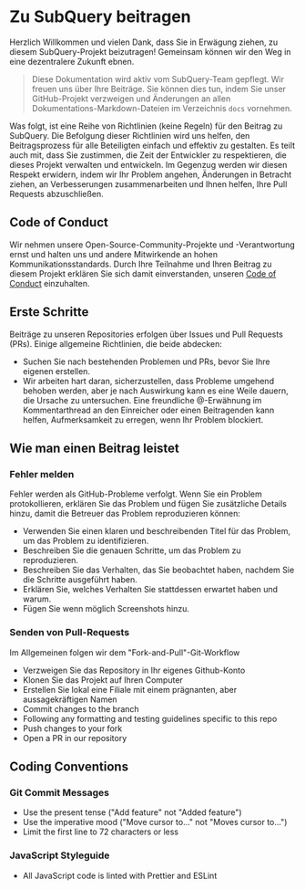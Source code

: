 # Zu SubQuery beitragen

Herzlich Willkommen und vielen Dank, dass Sie in Erwägung ziehen, zu diesem SubQuery-Projekt beizutragen! Gemeinsam können wir den Weg in eine dezentralere Zukunft ebnen.

> Diese Dokumentation wird aktiv vom SubQuery-Team gepflegt. Wir freuen uns über Ihre Beiträge. Sie können dies tun, indem Sie unser GitHub-Projekt verzweigen und Änderungen an allen Dokumentations-Markdown-Dateien im Verzeichnis `docs` vornehmen.

Was folgt, ist eine Reihe von Richtlinien (keine Regeln) für den Beitrag zu SubQuery. Die Befolgung dieser Richtlinien wird uns helfen, den Beitragsprozess für alle Beteiligten einfach und effektiv zu gestalten. Es teilt auch mit, dass Sie zustimmen, die Zeit der Entwickler zu respektieren, die dieses Projekt verwalten und entwickeln. Im Gegenzug werden wir diesen Respekt erwidern, indem wir Ihr Problem angehen, Änderungen in Betracht ziehen, an Verbesserungen zusammenarbeiten und Ihnen helfen, Ihre Pull Requests abzuschließen.

## Code of Conduct

Wir nehmen unsere Open-Source-Community-Projekte und -Verantwortung ernst und halten uns und andere Mitwirkende an hohen Kommunikationsstandards. Durch Ihre Teilnahme und Ihren Beitrag zu diesem Projekt erklären Sie sich damit einverstanden, unseren [Code of Conduct](https://github.com/subquery/subql/blob/contributors-guide/CODE_OF_CONDUCT.md) einzuhalten.

## Erste Schritte

Beiträge zu unseren Repositories erfolgen über Issues und Pull Requests (PRs). Einige allgemeine Richtlinien, die beide abdecken:

* Suchen Sie nach bestehenden Problemen und PRs, bevor Sie Ihre eigenen erstellen.
* Wir arbeiten hart daran, sicherzustellen, dass Probleme umgehend behoben werden, aber je nach Auswirkung kann es eine Weile dauern, die Ursache zu untersuchen. Eine freundliche @-Erwähnung im Kommentarthread an den Einreicher oder einen Beitragenden kann helfen, Aufmerksamkeit zu erregen, wenn Ihr Problem blockiert.

## Wie man einen Beitrag leistet

### Fehler melden

Fehler werden als GitHub-Probleme verfolgt. Wenn Sie ein Problem protokollieren, erklären Sie das Problem und fügen Sie zusätzliche Details hinzu, damit die Betreuer das Problem reproduzieren können:

* Verwenden Sie einen klaren und beschreibenden Titel für das Problem, um das Problem zu identifizieren.
* Beschreiben Sie die genauen Schritte, um das Problem zu reproduzieren.
* Beschreiben Sie das Verhalten, das Sie beobachtet haben, nachdem Sie die Schritte ausgeführt haben.
* Erklären Sie, welches Verhalten Sie stattdessen erwartet haben und warum.
* Fügen Sie wenn möglich Screenshots hinzu.

### Senden von Pull-Requests

Im Allgemeinen folgen wir dem "Fork-and-Pull"-Git-Workflow

* Verzweigen Sie das Repository in Ihr eigenes Github-Konto
* Klonen Sie das Projekt auf Ihren Computer
* Erstellen Sie lokal eine Filiale mit einem prägnanten, aber aussagekräftigen Namen
* Commit changes to the branch
* Following any formatting and testing guidelines specific to this repo
* Push changes to your fork
* Open a PR in our repository

## Coding Conventions

### Git Commit Messages

* Use the present tense ("Add feature" not "Added feature")
* Use the imperative mood ("Move cursor to..." not "Moves cursor to...")
* Limit the first line to 72 characters or less

### JavaScript Styleguide

* All JavaScript code is linted with Prettier and ESLint

